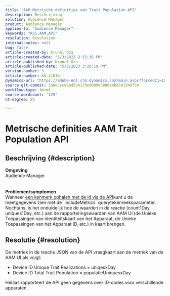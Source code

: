 ```yaml
---
title: "AAM Metrische definities van Trait Population API"
description: Beschrijving
solution: Audience Manager
product: Audience Manager
applies-to: "Audience Manager"
keywords: "KCS,AAM,API"
resolution: Resolution
internal-notes: null
bug: false
article-created-by: Krunal Oza
article-created-date: "5/3/2023 3:15:36 PM"
article-published-by: Krunal Oza
article-published-date: "5/3/2023 3:20:19 PM"
version-number: 3
article-number: KA-21616
dynamics-url: "https://adobe-ent.crm.dynamics.com/main.aspx?forceUCI=1&pagetype=entityrecord&etn=knowledgearticle&id=08ba1058-c5e9-ed11-a7c6-6045bd006b4b"
source-git-commit: 3a8ecccb8bd534175e000983896a4bd54134df34
workflow-type: tm+mt
source-wordcount: '129'
ht-degree: 2%

---
```


# Metrische definities AAM Trait Population API

## Beschrijving {#description}

<b>Omgeving</b><br>Audience Manager<br> <br> <br><b>Problemen/symptomen</b><br>Wanneer [een kenmerk ophalen met de id via de API](https://bank.demdex.com/portal/swagger/index.html#/Traits%20API/get_traits__sid_)kunt u de meetgegevens zien met de `includeMetrics` querytekenreeksparameter. Nochtans, is het onduidelijk hoe de waarden in de reactie (count1Day, uniques1Day, etc.) aan de rapporteringswaarden van AAM UI (de Unieke Toepassingen van identiteitskaart van het Apparaat, de Unieke Toepassingen van het Apparaat iD, etc.) in kaart brengen. 

## Resolutie {#resolution}


De metriek in de reactie JSON van de API vraagkaart aan de metriek van de AAM UI als volgt:

- Device ID Unique Trait Realizations = uniqesxDay
- Device ID Total Trait Population = populatieUniquesxDay


Helaas rapporteert de API geen gegevens over ID-codes voor verschillende apparaten.
